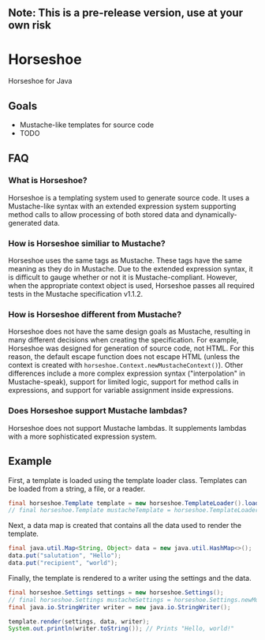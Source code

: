 ## Note: This is a pre-release version, use at your own risk

# Horseshoe
Horseshoe for Java

## Goals
* Mustache-like templates for source code
* TODO

## FAQ
### What is Horseshoe?
Horseshoe is a templating system used to generate source code. It uses a Mustache-like syntax with an extended expression system supporting method calls to allow processing of both stored data and dynamically-generated data.

### How is Horseshoe similiar to Mustache?
Horseshoe uses the same tags as Mustache. These tags have the same meaning as they do in Mustache. Due to the extended expression syntax, it is difficult to gauge whether or not it is Mustache-compliant. However, when the appropriate context object is used, Horseshoe passes all required tests in the Mustache specification v1.1.2.

### How is Horseshoe different from Mustache?
Horseshoe does not have the same design goals as Mustache, resulting in many different decisions when creating the specification. For example, Horseshoe was designed for generation of source code, not HTML. For this reason, the default escape function does not escape HTML (unless the context is created with `horseshoe.Context.newMustacheContext()`). Other differences include a more complex expression syntax ("interpolation" in Mustache-speak), support for limited logic, support for method calls in expressions, and support for variable assignment inside expressions.

### Does Horseshoe support Mustache lambdas?
Horseshoe does not support Mustache lambdas. It supplements lambdas with a more sophisticated expression system.

## Example
First, a template is loaded using the template loader class. Templates can be loaded from a string, a file, or a reader.
```java
final horseshoe.Template template = new horseshoe.TemplateLoader().load("Hello World", "{{{salutation}}}, {{ recipient }}!");
// final horseshoe.Template mustacheTemplate = horseshoe.TemplateLoader.newMustacheLoader().load("Hello World", "{{{salutation}}}, {{ recipient }}!");
```

Next, a data map is created that contains all the data used to render the template.
```java
final java.util.Map<String, Object> data = new java.util.HashMap<>();
data.put("salutation", "Hello");
data.put("recipient", "world");
```

Finally, the template is rendered to a writer using the settings and the data.
```java
final horseshoe.Settings settings = new horseshoe.Settings();
// final horseshoe.Settings mustacheSettings = horseshoe.Settings.newMustacheSettings();
final java.io.StringWriter writer = new java.io.StringWriter();

template.render(settings, data, writer);
System.out.println(writer.toString()); // Prints "Hello, world!"
```
